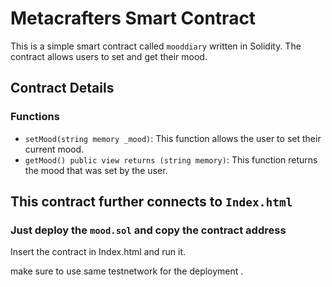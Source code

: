 # Metacrafters Smart Contract

This is a simple smart contract called `mooddiary` written in Solidity. The contract allows users to set and get their mood.

## Contract Details

### Functions

- `setMood(string memory _mood)`: This function allows the user to set their current mood.
- `getMood() public view returns (string memory)`: This function returns the mood that was set by the user.

## This contract further connects to `Index.html` 

### Just deploy the `mood.sol` and copy the contract address 

Insert the contract in Index.html and run it.

make sure to use same testnetwork for the deployment . 
